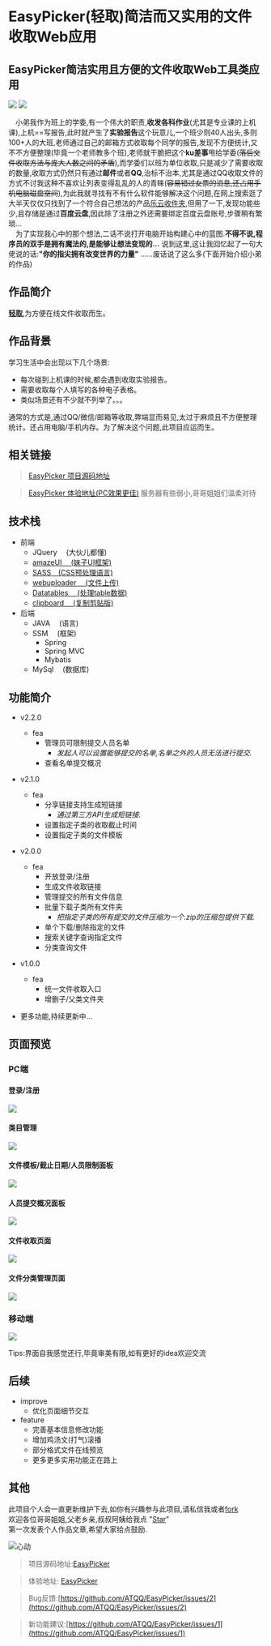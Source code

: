 # EasyPicker(轻取)简洁而又实用的文件收取Web应用
## EasyPicker简洁实用且方便的文件收取Web工具类应用
![](https://img2018.cnblogs.com/blog/1504886/201905/1504886-20190528021202292-901637899.png)
![](https://img2018.cnblogs.com/blog/1504886/201905/1504886-20190528005455244-1425165273.png)


&emsp;小弟我作为班上的学委,有一个伟大的职责,**收发各科作业**(尤其是专业课的上机课),上机==写报告,此时就产生了**实验报告**这个玩意儿,一个班少则40人出头,多则100+人的大班,老师通过自己的邮箱方式收取每个同学的报告,发现不方便统计,又不不方便整理(毕竟一个老师教多个班),老师就干脆把这个**ku差事**甩给学委(~~落后文件收取方法与庞大人数之间的矛盾~~),而学委们以班为单位收取,只是减少了需要收取的数量,收取方式仍然只有通过**邮件**或者**QQ**,治标不治本,尤其是通过QQ收取文件的方式不讨我这种不喜欢让列表变得乱乱的人的青睐(~~容易错过女票的消息,还占用手机电脑磁盘空间~~),为此我就寻找有不有什么软件能够解决这个问题,在网上搜索逛了大半天仅仅只找到了一个符合自己想法的产品[乐云收件夹](http://xzc.cn/),但用了一下,发现功能些少,且存储是通过**百度云盘**,因此除了注册之外还需要绑定百度云盘账号,步骤稍有繁琐...<br>
&emsp;为了实现我心中的那个想法,二话不说打开电脑开始构建心中的蓝图.**不得不说,程序员的双手是拥有魔法的,是能够让想法变现的...** 说到这里,这让我回忆起了一句大佬说的话:**"你的指尖拥有改变世界的力量"** ......废话说了这么多(下面开始介绍小弟的作品)

## 作品简介
**[轻取](http://sugarat.top/EasyPicker/home)**,为方便在线文件收取而生。

## 作品背景
学习生活中会出现以下几个场景:
* 每次碰到上机课的时候,都会遇到收取实验报告。
* 需要收取每个人填写的各种电子表格。
* 类似场景还有不少就不列举了。。。

通常的方式是,通过QQ/微信/邮箱等收取,弊端显而易见,太过于麻烦且不方便整理统计。还占用电脑/手机内存。为了解决这个问题,此项目应运而生。

## 相关链接
> [EasyPicker  项目源码地址](https://github.com/ATQQ/EasyPicker)

> [EasyPicker  体验地址(PC效果更佳)](https://sugarat.top/EasyPicker/home) 服务器有些弱小,哥哥姐姐们温柔对待

## 技术栈
* 前端
  * JQuery&emsp; (大伙儿都懂)
  * [amazeUI&emsp; (妹子UI框架)](http://amazeui.org/)
  * [SASS&emsp;(CSS预处理语言)](https://www.sass.hk/)
  * [webuploader &emsp;(文件上传)](http://fex.baidu.com/webuploader/)
  * [Datatables &emsp;(处理table数据)](https://datatables.net/)
  * [clipboard &emsp;(复制剪贴版)](https://www.sogou.com/link?url=hedJjaC291NcerUFJE3VlKh_vIYcJc5JreaVHN88tHY.)
* 后端
  * JAVA &emsp;(语言)
  * SSM &emsp;(框架)
    * Spring
    * Spring MVC
    * Mybatis
  * MySql &emsp;(数据库)
  
## 功能简介

* v2.2.0
  * fea
    * 管理员可限制提交人员名单
      * *发起人可以设置能够提交的名单,名单之外的人员无法进行提交.*
    * 查看名单提交概况

* v2.1.0
  * fea
    * 分享链接支持生成短链接
      * *通过第三方API生成短链接.*
    * 设置指定子类的收取截止时间
    * 设置指定子类的文件模板

* v2.0.0
  * fea
    * 开放登录/注册
    * 生成文件收取链接
    * 管理提交的所有文件信息
    * 批量下载子类所有文件夹
      * *把指定子类的所有提交的文件压缩为一个.zip的压缩包提供下载.* 
    * 单个下载/删除指定的文件
    * 搜索关键字查询指定文件
    * 分类查询文件

* v1.0.0
  * fea   
    * 统一文件收取入口
    * 增删子/父类文件夹
  
* 更多功能,持续更新中...

## 页面预览
### PC端
#### 登录/注册
![](https://img2018.cnblogs.com/blog/1504886/201905/1504886-20190528021202292-901637899.png)

#### 类目管理
![](https://img2018.cnblogs.com/blog/1504886/201905/1504886-20190528021357535-1518047922.png)

#### 文件模板/截止日期/人员限制面板
![](https://img2018.cnblogs.com/blog/1504886/201905/1504886-20190528021659414-931197767.png)

#### 人员提交概况面板
![](https://img2018.cnblogs.com/blog/1504886/201905/1504886-20190528021745141-118025354.png)

#### 文件收取页面
![](https://img2018.cnblogs.com/blog/1504886/201905/1504886-20190528022128871-425005450.png)

#### 文件分类管理页面
![](https://img2018.cnblogs.com/blog/1504886/201905/1504886-20190528005627042-969495827.png)

### 移动端

![](https://img2018.cnblogs.com/blog/1504886/201905/1504886-20190528024440255-715169717.png)

Tips:界面自我感觉还行,毕竟审美有限,如有更好的idea欢迎交流
## 后续
* improve
  * 优化页面细节交互
* feature
  * 完善基本信息修改功能
  * 增加鸡汤文(打气)滚播
  * 部分格式文件在线预览
  * 更多更多实用功能正在路上

## 其他
此项目个人会一直更新维护下去,如你有兴趣参与此项目,请私信我或者[fork](https://github.com/ATQQ/EasyPicker)<br>欢迎各位哥哥姐姐,父老乡亲,叔叔阿姨给我点 "[Star](https://github.com/ATQQ/EasyPicker)" <br>第一次发表个人作品文章,希望大家给点鼓励.

![心动](https://sugarat.top/WebHomeWork/WebUI/img/心动.gif)
> 项目源码地址:[EasyPicker](https://github.com/ATQQ/EasyPicker)<br>

> 体验地址: [EasyPicker](https://sugarat.top/EasyPicker/home)


>Bug反馈:[https://github.com/ATQQ/EasyPicker/issues/2](https://github.com/ATQQ/EasyPicker/issues/2)

>新功能建议:[https://github.com/ATQQ/EasyPicker/issues/1](https://github.com/ATQQ/EasyPicker/issues/1)

